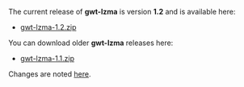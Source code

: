 The current release of **gwt-lzma** is version **1.2** and is available here:

  * [gwt-lzma-1.2.zip](https://s3.amazonaws.com/archie-public/gwt-lzma/gwt-lzma-1.2.zip)

You can download older **gwt-lzma** releases here:

  * [gwt-lzma-1.1.zip](https://s3.amazonaws.com/archie-public/gwt-lzma/gwt-lzma-1.2.zip)

Changes are noted [here](http://gwt-lzma.googlecode.com/svn/trunk/CHANGES).